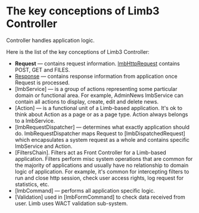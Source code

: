 # The key conceptions of Limb3 Controller
Controller handles application logic.

Here is the list of the key conceptions of Limb3 Controller:

* **Request** — contains request information. [lmbHttpRequest](../../../net/docs/en/net/lmb_http_request.md) contains POST, GET and FILES.
* [Response](../../../net/docs/ru/net/lmb_http_response.md) — contains response information from application once Request is processed.
* [lmbService] — is a group of actions representing some particular domain or functional area. For example, AdminNews lmbService can contain all actions to display, create, edit and delete news.
* [Action] — is a functional unit of a Limb-based application. It's ok to think about Action as a page or as a page type. Action always belongs to a lmbService.
* [lmbRequestDispatcher] — determines what exactly application should do. lmbRequestDispatcher maps Request to [lmbDispatchedRequest] which encapsulates a system request as a whole and contains specific lmbService and Action.
* [FiltersChain]. Filters act as Front Controller for a Limb-based application. Filters perform misc system operations that are common for the majority of applications and usually have no relationship to domain logic of application. For example, it's common for intercepting filters to run and close http session, check user access rights, log request for statistics, etc.
* [lmbCommand] — performs all application specific logic.
* [Validation] used in [lmbFormCommand] to check data received from user. Limb uses WACT validation sub-system.
